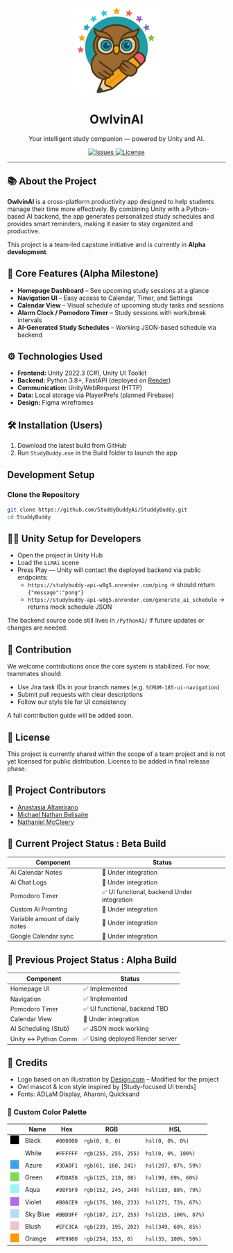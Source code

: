 <p align="center">
  <img src="docs/studybuddy_logo.png" alt="StudyBuddy Logo" width="200" />
</p>

<h1 align="center">OwlvinAI</h1>

<p align="center">
  Your intelligent study companion — powered by Unity and AI.
</p>

<p align="center">
  <a href="https://github.com/StuddyBuddyAi/StuddyBuddy/issues">
    <img alt="Issues" src="https://img.shields.io/github/issues/StuddyBuddyAi/StuddyBuddy?style=flat-square&logo=github">
  </a>
  <a href="https://github.com/StuddyBuddyAi/StuddyBuddy/blob/main/LICENSE">
    <img alt="License" src="https://img.shields.io/badge/license-pending-lightgrey?style=flat-square">
  </a>
</p>

---

## 📚 About the Project

**OwlvinAI** is a cross-platform productivity app designed to help students manage their time more effectively. By combining Unity with a Python-based AI backend, the app generates personalized study schedules and provides smart reminders, making it easier to stay organized and productive.

This project is a team-led capstone initiative and is currently in **Alpha development**.

## 🚀 Core Features (Alpha Milestone)

- **Homepage Dashboard** – See upcoming study sessions at a glance
- **Navigation UI** – Easy access to Calendar, Timer, and Settings
- **Calendar View** – Visual schedule of upcoming study tasks and sessions
- **Alarm Clock / Pomodoro Timer** – Study sessions with work/break intervals
- **AI-Generated Study Schedules** – Working JSON-based schedule via backend

## ⚙ Technologies Used

- **Frontend:** Unity 2022.3 (C#), Unity UI Toolkit
- **Backend:** Python 3.8+, FastAPI (deployed on [Render](https://studybuddy-api-w8g5.onrender.com))
- **Communication:** UnityWebRequest (HTTP)
- **Data:** Local storage via PlayerPrefs (planned Firebase)
- **Design:** Figma wireframes

## 🛠️ Installation (Users)

1. Download the latest build from GitHub
2. Run `StudyBuddy.exe` in the Build folder to launch the app

## Development Setup

### Clone the Repository

```bash
git clone https://github.com/StuddyBuddyAi/StuddyBuddy.git
cd StuddyBuddy
```

## 👨‍💻 Unity Setup for Developers

- Open the project in Unity Hub
- Load the `LLMAi` scene
- Press Play — Unity will contact the deployed backend via public endpoints:
  - `https://studybuddy-api-w8g5.onrender.com/ping` → should return `{"message":"pong"}`
  - `https://studybuddy-api-w8g5.onrender.com/generate_ai_schedule` → returns mock schedule JSON

The backend source code still lives in `/PythonAI/` if future updates or changes are needed.

## 🤝 Contribution

We welcome contributions once the core system is stabilized. For now, teammates should:

- Use Jira task IDs in your branch names (e.g. `SCRUM-185-ui-navigation`)
- Submit pull requests with clear descriptions
- Follow our style tile for UI consistency

A full contribution guide will be added soon.

## 📄 License

This project is currently shared within the scope of a team project and is not yet licensed for public distribution. License to be added in final release phase.

## 👥 Project Contributors 

- [Anastasia Altamirano](https://github.com/anapaltami)
- [Michael Nathan Belisaire](https://github.com/SoldierTaker)
- [Nathaniel McCleery](https://github.com/nate254347)

## 🧪 Current Project Status : Beta Build

| Component             | Status                          |
|-----------------------|----------------------------------|
| Ai Calendar Notes         | 🔧 Under integration            |
| Ai Chat Logs          | 🔧 Under integration            |
| Pomodoro Timer        | ✅ UI functional, backend Under integration    |
| Custom Ai Promting       | 🔧 Under integration          |
| Variable amount of daily notes | 🔧 Under integration          |
| Google Calendar sync  | 🔧 Under integration          |


## 🧪 Previous Project Status : Alpha Build

| Component             | Status                          |
|-----------------------|----------------------------------|
| Homepage UI           | ✅ Implemented                   |
| Navigation            | ✅ Implemented                   |
| Pomodoro Timer        | ✅ UI functional, backend TBD     |
| Calendar View         | 🔧 Under integration              |
| AI Scheduling (Stub)  | ✅ JSON mock working              |
| Unity ↔ Python Comm   | ✅ Using deployed Render server   |

## 🙌 Credits

- Logo based on an illustration by [Design.com](https://www.design.com) – Modified for the project
- Owl mascot & icon style inspired by [Study-focused UI trends]
- Fonts: ADLaM Display, Aharoni, Quicksand

### 🎨 Custom Color Palette
|  | Name | Hex | RGB | HSL |
| --- | --- | --- | --- | --- |
| ![](docs/000000.png) | Black | `#000000` | `rgb(0, 0, 0)` | `hsl(0, 0%, 0%)` |
| ![](docs/FFFFFF.png) | White | `#FFFFFF` | `rgb(255, 255, 255)` | `hsl(0, 0%, 100%)` |
| ![](docs/3DA0F1.png) | Azure | `#3DA0F1` | `rgb(61, 160, 241)` | `hsl(207, 87%, 59%)` |
| ![](docs/7DDA58.png) | Green | `#7DDA58` | `rgb(125, 218, 88)` | `hsl(99, 69%, 60%)` |
| ![](docs/98F5F9.png) | Aqua | `#98F5F9` | `rgb(152, 245, 249)` | `hsl(183, 88%, 79%)` |
| ![](docs/B06CE9.png) | Violet | `#B06CE9` | `rgb(176, 108, 233)` | `hsl(271, 73%, 67%)` |
| ![](docs/BBD9FF.png) | Sky Blue | `#BBD9FF` | `rgb(187, 217, 255)` | `hsl(215, 100%, 87%)` |
| ![](docs/EFC3CA.png) | Blush | `#EFC3CA` | `rgb(239, 195, 202)` | `hsl(349, 60%, 85%)` |
| ![](docs/FE9900.png) | Orange | `#FE9900` | `rgb(254, 153, 0)` | `hsl(35, 100%, 50%)` |

